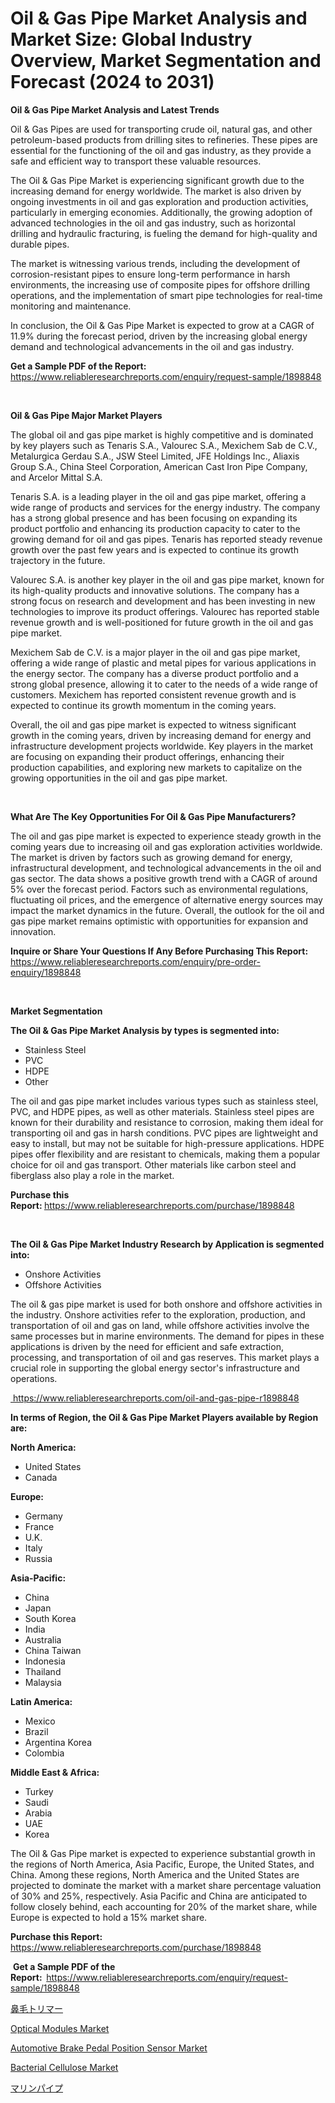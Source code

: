 <p><h1>Oil & Gas Pipe Market Analysis and Market Size: Global Industry Overview, Market Segmentation and Forecast (2024 to 2031)</h1></p><p><strong>Oil & Gas Pipe Market Analysis and Latest Trends</strong></p>
<p><p>Oil & Gas Pipes are used for transporting crude oil, natural gas, and other petroleum-based products from drilling sites to refineries. These pipes are essential for the functioning of the oil and gas industry, as they provide a safe and efficient way to transport these valuable resources.</p><p>The Oil & Gas Pipe Market is experiencing significant growth due to the increasing demand for energy worldwide. The market is also driven by ongoing investments in oil and gas exploration and production activities, particularly in emerging economies. Additionally, the growing adoption of advanced technologies in the oil and gas industry, such as horizontal drilling and hydraulic fracturing, is fueling the demand for high-quality and durable pipes.</p><p>The market is witnessing various trends, including the development of corrosion-resistant pipes to ensure long-term performance in harsh environments, the increasing use of composite pipes for offshore drilling operations, and the implementation of smart pipe technologies for real-time monitoring and maintenance.</p><p>In conclusion, the Oil & Gas Pipe Market is expected to grow at a CAGR of 11.9% during the forecast period, driven by the increasing global energy demand and technological advancements in the oil and gas industry.</p></p>
<p><strong>Get a Sample PDF of the Report:&nbsp;</strong> <a href="https://www.reliableresearchreports.com/enquiry/request-sample/1898848">https://www.reliableresearchreports.com/enquiry/request-sample/1898848</a></p>
<p>&nbsp;</p>
<p><strong>Oil & Gas Pipe Major Market Players</strong></p>
<p><p>The global oil and gas pipe market is highly competitive and is dominated by key players such as Tenaris S.A., Valourec S.A., Mexichem Sab de C.V., Metalurgica Gerdau S.A., JSW Steel Limited, JFE Holdings Inc., Aliaxis Group S.A., China Steel Corporation, American Cast Iron Pipe Company, and Arcelor Mittal S.A.</p><p>Tenaris S.A. is a leading player in the oil and gas pipe market, offering a wide range of products and services for the energy industry. The company has a strong global presence and has been focusing on expanding its product portfolio and enhancing its production capacity to cater to the growing demand for oil and gas pipes. Tenaris has reported steady revenue growth over the past few years and is expected to continue its growth trajectory in the future.</p><p>Valourec S.A. is another key player in the oil and gas pipe market, known for its high-quality products and innovative solutions. The company has a strong focus on research and development and has been investing in new technologies to improve its product offerings. Valourec has reported stable revenue growth and is well-positioned for future growth in the oil and gas pipe market.</p><p>Mexichem Sab de C.V. is a major player in the oil and gas pipe market, offering a wide range of plastic and metal pipes for various applications in the energy sector. The company has a diverse product portfolio and a strong global presence, allowing it to cater to the needs of a wide range of customers. Mexichem has reported consistent revenue growth and is expected to continue its growth momentum in the coming years.</p><p>Overall, the oil and gas pipe market is expected to witness significant growth in the coming years, driven by increasing demand for energy and infrastructure development projects worldwide. Key players in the market are focusing on expanding their product offerings, enhancing their production capabilities, and exploring new markets to capitalize on the growing opportunities in the oil and gas pipe market.</p></p>
<p>&nbsp;</p>
<p><strong>What Are The Key Opportunities For Oil & Gas Pipe Manufacturers?</strong></p>
<p><p>The oil and gas pipe market is expected to experience steady growth in the coming years due to increasing oil and gas exploration activities worldwide. The market is driven by factors such as growing demand for energy, infrastructural development, and technological advancements in the oil and gas sector. The data shows a positive growth trend with a CAGR of around 5% over the forecast period. Factors such as environmental regulations, fluctuating oil prices, and the emergence of alternative energy sources may impact the market dynamics in the future. Overall, the outlook for the oil and gas pipe market remains optimistic with opportunities for expansion and innovation.</p></p>
<p><strong>Inquire or Share Your Questions If Any Before Purchasing This Report:</strong> <a href="https://www.reliableresearchreports.com/enquiry/pre-order-enquiry/1898848">https://www.reliableresearchreports.com/enquiry/pre-order-enquiry/1898848</a></p>
<p>&nbsp;</p>
<p><strong>Market Segmentation</strong></p>
<p><strong>The Oil & Gas Pipe Market Analysis by types is segmented into:</strong></p>
<p><ul><li>Stainless Steel</li><li>PVC</li><li>HDPE</li><li>Other</li></ul></p>
<p><p>The oil and gas pipe market includes various types such as stainless steel, PVC, and HDPE pipes, as well as other materials. Stainless steel pipes are known for their durability and resistance to corrosion, making them ideal for transporting oil and gas in harsh conditions. PVC pipes are lightweight and easy to install, but may not be suitable for high-pressure applications. HDPE pipes offer flexibility and are resistant to chemicals, making them a popular choice for oil and gas transport. Other materials like carbon steel and fiberglass also play a role in the market.</p></p>
<p><strong>Purchase this Report:&nbsp;</strong><a href="https://www.reliableresearchreports.com/purchase/1898848">https://www.reliableresearchreports.com/purchase/1898848</a></p>
<p>&nbsp;</p>
<p><strong>The Oil & Gas Pipe Market Industry Research by Application is segmented into:</strong></p>
<p><ul><li>Onshore Activities</li><li>Offshore Activities</li></ul></p>
<p><p>The oil & gas pipe market is used for both onshore and offshore activities in the industry. Onshore activities refer to the exploration, production, and transportation of oil and gas on land, while offshore activities involve the same processes but in marine environments. The demand for pipes in these applications is driven by the need for efficient and safe extraction, processing, and transportation of oil and gas reserves. This market plays a crucial role in supporting the global energy sector's infrastructure and operations.</p></p>
<p><a href="https://www.reliableresearchreports.com/oil-and-gas-pipe-r1898848">&nbsp;https://www.reliableresearchreports.com/oil-and-gas-pipe-r1898848</a></p>
<p><strong>In terms of Region, the Oil & Gas Pipe Market Players available by Region are:</strong></p>
<p>
    <p> <strong> North America: </strong>
        <ul>
            <li>United States</li>
            <li>Canada</li>
        </ul>
        </p> 
    <p> <strong> Europe: </strong>
        <ul>
            <li>Germany</li>
            <li>France</li>
            <li>U.K.</li>
            <li>Italy</li>
            <li>Russia</li>
        </ul>
        </p> 
    <p> <strong> Asia-Pacific: </strong>
        <ul>
            <li>China</li>
            <li>Japan</li>
            <li>South Korea</li>
            <li>India</li>
            <li>Australia</li>
            <li>China Taiwan</li>
            <li>Indonesia</li>
            <li>Thailand</li>
            <li>Malaysia</li>
        </ul>
        </p> 
    <p> <strong> Latin America: </strong>
        <ul>
            <li>Mexico</li>
            <li>Brazil</li>
            <li>Argentina Korea</li>
            <li>Colombia</li>
        </ul>
        </p> 
    <p> <strong> Middle East & Africa: </strong>
        <ul>
            <li>Turkey</li>
            <li>Saudi</li>
            <li>Arabia</li>
            <li>UAE</li>
            <li>Korea</li>
        </ul>
    </p>
    </p>
<p><p>The Oil & Gas Pipe market is expected to experience substantial growth in the regions of North America, Asia Pacific, Europe, the United States, and China. Among these regions, North America and the United States are projected to dominate the market with a market share percentage valuation of 30% and 25%, respectively. Asia Pacific and China are anticipated to follow closely behind, each accounting for 20% of the market share, while Europe is expected to hold a 15% market share.</p></p>
<p><strong>Purchase this Report: </strong><a href="https://www.reliableresearchreports.com/purchase/1898848">https://www.reliableresearchreports.com/purchase/1898848</a></p>
<p>&nbsp;<strong>Get a Sample PDF of the Report:&nbsp;&nbsp;</strong><a href="https://www.reliableresearchreports.com/enquiry/request-sample/1898848">https://www.reliableresearchreports.com/enquiry/request-sample/1898848</a></p>
<p><strong></strong></p>
<p><p><a href="https://medium.com/@eduardoramez/%E9%BC%BB%E6%AF%9B%E3%83%88%E3%83%AA%E3%83%9E%E3%83%BC%E3%83%9E%E3%83%BC%E3%82%B1%E3%83%83%E3%83%88-2031%E5%B9%B4%E3%81%BE%E3%81%A7%E3%81%AE%E3%83%88%E3%83%AC%E3%83%B3%E3%83%89-%E4%BA%88%E6%B8%AC-%E7%AB%B6%E4%BA%89%E5%88%86%E6%9E%90-223cef8e8822">鼻毛トリマー</a></p><p><a href="https://github.com/wwwkeltoum/Market-Research-Report-List-2/blob/main/optical-modules-market.md">Optical Modules Market</a></p><p><a href="https://www.linkedin.com/pulse/insights-automotive-brake-pedal-position-sensor-market-size-l1fkf?trackingId=UG53Ifua%2B%2F3RfSNrNFq6Vg%3D%3D">Automotive Brake Pedal Position Sensor Market</a></p><p><a href="https://issuu.com/reportprime-2/docs/bacterial-cellulose-market-size-2030.pptx">Bacterial Cellulose Market</a></p><p><a href="https://github.com/nemesis2824/Market-Research-Report-List-1/blob/main/887347922162.md">マリンパイプ</a></p></p>